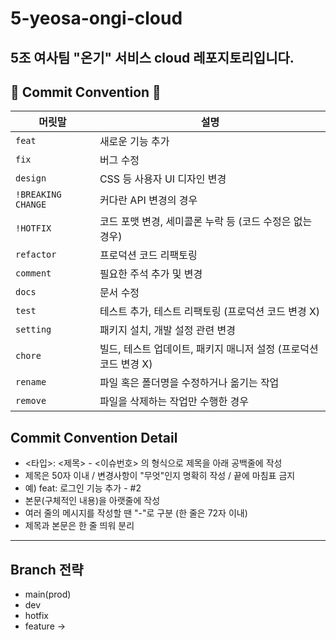 # 5-yeosa-ongi-cloud
5조 여사팀 "온기" 서비스 cloud 레포지토리입니다.
---
## 🧾 Commit Convention 🤝
| 머릿말            | 설명 |
|------------------|------|
| `feat`           | 새로운 기능 추가 |
| `fix`            | 버그 수정 |
| `design`         | CSS 등 사용자 UI 디자인 변경 |
| `!BREAKING CHANGE` | 커다란 API 변경의 경우 |
| `!HOTFIX`        | 코드 포맷 변경, 세미콜론 누락 등 (코드 수정은 없는 경우) |
| `refactor`       | 프로덕션 코드 리팩토링 |
| `comment`        | 필요한 주석 추가 및 변경 |
| `docs`           | 문서 수정 |
| `test`           | 테스트 추가, 테스트 리팩토링 (프로덕션 코드 변경 X) |
| `setting`        | 패키지 설치, 개발 설정 관련 변경 |
| `chore`          | 빌드, 테스트 업데이트, 패키지 매니저 설정 (프로덕션 코드 변경 X) |
| `rename`         | 파일 혹은 폴더명을 수정하거나 옮기는 작업 |
| `remove`         | 파일을 삭제하는 작업만 수행한 경우 |

## Commit Convention Detail
* <타입>: <제목> - <이슈번호> 의 형식으로 제목을 아래 공백줄에 작성
* 제목은 50자 이내 / 변경사항이 "무엇"인지 명확히 작성 / 끝에 마침표 금지
* 예) feat: 로그인 기능 추가 - #2
* 본문(구체적인 내용)을 아랫줄에 작성
* 여러 줄의 메시지를 작성할 땐 "-"로 구분 (한 줄은 72자 이내)
* 제목과 본문은 한 줄 띄워 분리

---
## Branch 전략
* main(prod)
* dev
* hotfix
* feature -> 
